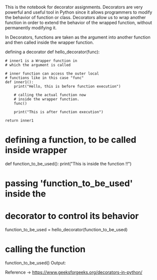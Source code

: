 This is the notebook for decorator assignments.
Decorators are very powerful and useful tool in Python since it allows programmers to modify the behavior of function or class.
Decorators allow us to wrap another function in order to extend the behavior of the wrapped function, without permanently modifying it.

In Decorators, functions are taken as the argument into another function and then called inside the wrapper function.


 defining a decorator
def hello_decorator(func):
  
    # inner1 is a Wrapper function in 
    # which the argument is called
      
    # inner function can access the outer local
    # functions like in this case "func"
    def inner1():
        print("Hello, this is before function execution")
  
        # calling the actual function now
        # inside the wrapper function.
        func()
  
        print("This is after function execution")
          
    return inner1
  
  
# defining a function, to be called inside wrapper
def function_to_be_used():
    print("This is inside the function !!")
  
  
# passing 'function_to_be_used' inside the
# decorator to control its behavior
function_to_be_used = hello_decorator(function_to_be_used)
  
  
# calling the function
function_to_be_used()
Output:

Reference -> https://www.geeksforgeeks.org/decorators-in-python/
